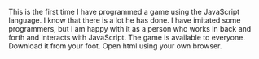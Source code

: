 This is the first time I have programmed a game using the JavaScript language.
I know that there is a lot he has done. I have imitated some programmers, 
but I am happy with it as a person who works in back and forth and interacts with JavaScript. 
The game is available to everyone.
Download it from your foot.
Open html using your own browser.
